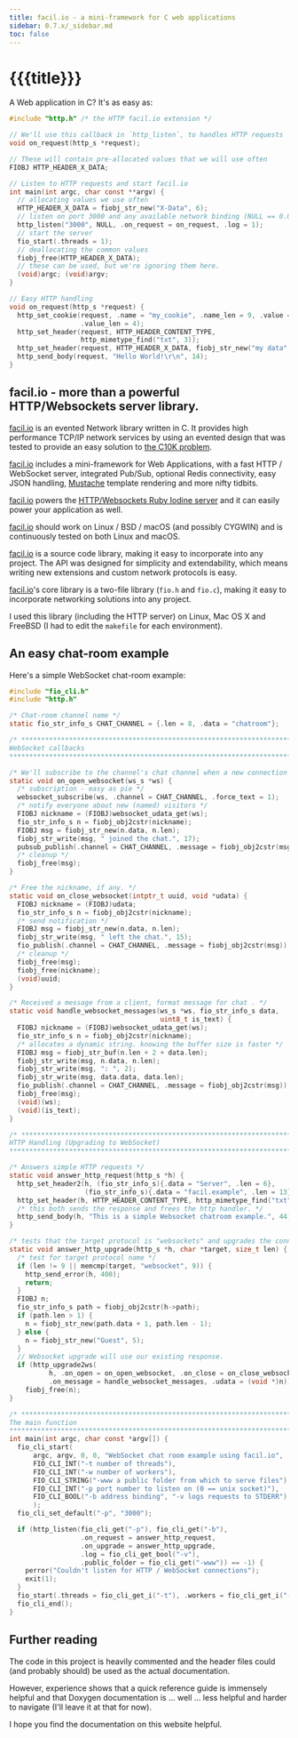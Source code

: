 ```yaml
---
title: facil.io - a mini-framework for C web applications
sidebar: 0.7.x/_sidebar.md
toc: false
---
```

# {{{title}}}

A Web application in C? It's as easy as:

```c
#include "http.h" /* the HTTP facil.io extension */

// We'll use this callback in `http_listen`, to handles HTTP requests
void on_request(http_s *request);

// These will contain pre-allocated values that we will use often
FIOBJ HTTP_HEADER_X_DATA;

// Listen to HTTP requests and start facil.io
int main(int argc, char const **argv) {
  // allocating values we use often
  HTTP_HEADER_X_DATA = fiobj_str_new("X-Data", 6);
  // listen on port 3000 and any available network binding (NULL == 0.0.0.0)
  http_listen("3000", NULL, .on_request = on_request, .log = 1);
  // start the server
  fio_start(.threads = 1);
  // deallocating the common values
  fiobj_free(HTTP_HEADER_X_DATA);
  // these can be used, but we're ignoring them here.
  (void)argc; (void)argv;
}

// Easy HTTP handling
void on_request(http_s *request) {
  http_set_cookie(request, .name = "my_cookie", .name_len = 9, .value = "data",
                  .value_len = 4);
  http_set_header(request, HTTP_HEADER_CONTENT_TYPE,
                  http_mimetype_find("txt", 3));
  http_set_header(request, HTTP_HEADER_X_DATA, fiobj_str_new("my data", 7));
  http_send_body(request, "Hello World!\r\n", 14);
}
```

## facil.io - more than a powerful HTTP/Websockets server library.

[facil.io](http://facil.io) is an evented Network library written in C. It provides high performance TCP/IP network services by using an evented design that was tested to provide an easy solution to [the C10K problem](http://www.kegel.com/c10k.html).

[facil.io](http://facil.io) includes a mini-framework for Web Applications, with a fast HTTP / WebSocket server, integrated Pub/Sub, optional Redis connectivity, easy JSON handling, [Mustache](http://mustache.github.io) template rendering and more nifty tidbits.

[facil.io](http://facil.io) powers the [HTTP/Websockets Ruby Iodine server](https://github.com/boazsegev/iodine) and it can easily power your application as well.

[facil.io](http://facil.io) should work on Linux / BSD / macOS (and possibly CYGWIN) and is continuously tested on both Linux and macOS.

[facil.io](http://facil.io) is a source code library, making it easy to incorporate into any project. The API was designed for simplicity and extendability, which means writing new extensions and custom network protocols is easy.

[facil.io](http://facil.io)'s core library is a two-file library (`fio.h` and `fio.c`), making it easy to incorporate networking solutions into any project.

I used this library (including the HTTP server) on Linux, Mac OS X and FreeBSD (I had to edit the `makefile` for each environment).

## An easy chat-room example

Here's a simple WebSocket chat-room example:

```c
#include "fio_cli.h"
#include "http.h"

/* Chat-room channel name */
static fio_str_info_s CHAT_CHANNEL = {.len = 8, .data = "chatroom"};

/* *****************************************************************************
WebSocket callbacks
***************************************************************************** */

/* We'll subscribe to the channel's chat channel when a new connection opens */
static void on_open_websocket(ws_s *ws) {
  /* subscription - easy as pie */
  websocket_subscribe(ws, .channel = CHAT_CHANNEL, .force_text = 1);
  /* notify everyone about new (named) visitors */
  FIOBJ nickname = (FIOBJ)websocket_udata_get(ws);
  fio_str_info_s n = fiobj_obj2cstr(nickname);
  FIOBJ msg = fiobj_str_new(n.data, n.len);
  fiobj_str_write(msg, " joined the chat.", 17);
  pubsub_publish(.channel = CHAT_CHANNEL, .message = fiobj_obj2cstr(msg));
  /* cleanup */
  fiobj_free(msg);
}

/* Free the nickname, if any. */
static void on_close_websocket(intptr_t uuid, void *udata) {
  FIOBJ nickname = (FIOBJ)udata;
  fio_str_info_s n = fiobj_obj2cstr(nickname);
  /* send notification */
  FIOBJ msg = fiobj_str_new(n.data, n.len);
  fiobj_str_write(msg, " left the chat.", 15);
  fio_publish(.channel = CHAT_CHANNEL, .message = fiobj_obj2cstr(msg));
  /* cleanup */
  fiobj_free(msg);
  fiobj_free(nickname);
  (void)uuid;
}

/* Received a message from a client, format message for chat . */
static void handle_websocket_messages(ws_s *ws, fio_str_info_s data,
                                      uint8_t is_text) {
  FIOBJ nickname = (FIOBJ)websocket_udata_get(ws);
  fio_str_info_s n = fiobj_obj2cstr(nickname);
  /* allocates a dynamic string. knowing the buffer size is faster */
  FIOBJ msg = fiobj_str_buf(n.len + 2 + data.len);
  fiobj_str_write(msg, n.data, n.len);
  fiobj_str_write(msg, ": ", 2);
  fiobj_str_write(msg, data.data, data.len);
  fio_publish(.channel = CHAT_CHANNEL, .message = fiobj_obj2cstr(msg));
  fiobj_free(msg);
  (void)(ws);
  (void)(is_text);
}

/* *****************************************************************************
HTTP Handling (Upgrading to WebSocket)
***************************************************************************** */

/* Answers simple HTTP requests */
static void answer_http_request(http_s *h) {
  http_set_header2(h, (fio_str_info_s){.data = "Server", .len = 6},
                   (fio_str_info_s){.data = "facil.example", .len = 13});
  http_set_header(h, HTTP_HEADER_CONTENT_TYPE, http_mimetype_find("txt", 3));
  /* this both sends the response and frees the http handler. */
  http_send_body(h, "This is a simple Websocket chatroom example.", 44);
}

/* tests that the target protocol is "websockets" and upgrades the connection */
static void answer_http_upgrade(http_s *h, char *target, size_t len) {
  /* test for target protocol name */
  if (len != 9 || memcmp(target, "websocket", 9)) {
    http_send_error(h, 400);
    return;
  }
  FIOBJ n;
  fio_str_info_s path = fiobj_obj2cstr(h->path);
  if (path.len > 1) {
    n = fiobj_str_new(path.data + 1, path.len - 1);
  } else {
    n = fiobj_str_new("Guest", 5);
  }
  // Websocket upgrade will use our existing response.
  if (http_upgrade2ws(
          h, .on_open = on_open_websocket, .on_close = on_close_websocket,
          .on_message = handle_websocket_messages, .udata = (void *)n))
    fiobj_free(n);
}

/* *****************************************************************************
The main function
***************************************************************************** */
int main(int argc, char const *argv[]) {
  fio_cli_start(
      argc, argv, 0, 0, "WebSocket chat room example using facil.io",
      FIO_CLI_INT("-t number of threads"),
      FIO_CLI_INT("-w number of workers"),
      FIO_CLI_STRING("-www a public folder from which to serve files"),
      FIO_CLI_INT("-p port number to listen on (0 == unix socket)"),
      FIO_CLI_BOOL("-b address binding", "-v logs requests to STDERR")
      );
  fio_cli_set_default("-p", "3000");

  if (http_listen(fio_cli_get("-p"), fio_cli_get("-b"),
                  .on_request = answer_http_request,
                  .on_upgrade = answer_http_upgrade,
                  .log = fio_cli_get_bool("-v"),
                  .public_folder = fio_cli_get("-www")) == -1) {
    perror("Couldn't listen for HTTP / WebSocket connections");
    exit(1);
  }
  fio_start(.threads = fio_cli_get_i("-t"), .workers = fio_cli_get_i("-w"));
  fio_cli_end();
}
```

## Further reading

The code in this project is heavily commented and the header files could (and probably should) be used as the actual documentation.

However, experience shows that a quick reference guide is immensely helpful and that Doxygen documentation is ... well ... less helpful and harder to navigate (I'll leave it at that for now).

I hope you find the documentation on this website helpful.
